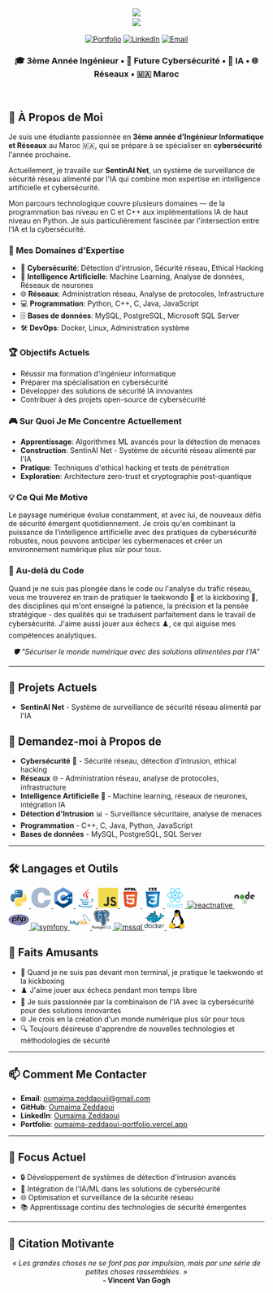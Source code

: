 <div align="center">
  <img src="https://capsule-render.vercel.app/api?type=waving&color=0:1a1a1a,30:2d2d2d,70:1e3a8a,100:1a1a1a&height=200&section=header&text=Oumaima%20Zeddaoui&fontSize=70&fontAlignY=35&animation=fadeIn&fontColor=ffffff" />
</div>

<div align="center">
  <img src="https://readme-typing-svg.herokuapp.com/?font=Fira%20Code&size=18&center=true&vCenter=true&width=800&height=70&duration=4000&lines=👋+Salut!+Je+suis+Oumaima;🎓+Étudiante+en+3ᵉ+année+d’ingénierie+informatique+et+réseaux+👩‍💻;🔐+Future+Spécialiste+en+Cybersécurité;🚀+Bienvenue+sur+mon+profil!" />
</div>


<div align="center">

[![Portfolio](https://img.shields.io/badge/🌐%20Portfolio-oumaima--zeddaoui--portfolio.vercel.app-1e3a8a?style=for-the-badge&logo=vercel&logoColor=white)](https://oumaima-zeddaoui-portfolio.vercel.app/)
[![LinkedIn](https://img.shields.io/badge/💼%20LinkedIn-Oumaima%20Zeddaoui-0077B5?style=for-the-badge&logo=linkedin&logoColor=white)](https://www.linkedin.com/in/oumaima-zeddaoui-733764321/)
[![Email](https://img.shields.io/badge/📧%20Email-Contact-D14836?style=for-the-badge&logo=gmail&logoColor=white)](mailto:oumaima.zeddaouii@gmail.com)

</div>

<h3 align="center">🎓 3ème Année Ingénieur • 🔐 Future Cybersécurité • 🤖 IA • 🌐 Réseaux • 🇲🇦 Maroc</h3>

<br/>

## 🚀 À Propos de Moi

Je suis une étudiante passionnée en **3ème année d'Ingénieur Informatique et Réseaux** au Maroc 🇲🇦, qui se prépare à se spécialiser en **cybersécurité** l'année prochaine.

Actuellement, je travaille sur **SentinAI Net**, un système de surveillance de sécurité réseau alimenté par l'IA qui combine mon expertise en intelligence artificielle et cybersécurité.

Mon parcours technologique couvre plusieurs domaines — de la programmation bas niveau en C et C++ aux implémentations IA de haut niveau en Python. Je suis particulièrement fascinée par l'intersection entre l'IA et la cybersécurité.

### 🎯 Mes Domaines d'Expertise

- 🔐 **Cybersécurité**: Détection d'intrusion, Sécurité réseau, Ethical Hacking
- 🤖 **Intelligence Artificielle**: Machine Learning, Analyse de données, Réseaux de neurones  
- 🌐 **Réseaux**: Administration réseau, Analyse de protocoles, Infrastructure
- 💻 **Programmation**: Python, C++, C, Java, JavaScript
- 🗄️ **Bases de données**: MySQL, PostgreSQL, Microsoft SQL Server
- 🛠️ **DevOps**: Docker, Linux, Administration système

### 🏆 Objectifs Actuels

- Réussir ma formation d'ingénieur informatique
- Préparer ma spécialisation en cybersécurité
- Développer des solutions de sécurité IA innovantes
- Contribuer à des projets open-source de cybersécurité

### 🎮 Sur Quoi Je Me Concentre Actuellement

- **Apprentissage**: Algorithmes ML avancés pour la détection de menaces
- **Construction**: SentinAI Net - Système de sécurité réseau alimenté par l'IA
- **Pratique**: Techniques d'ethical hacking et tests de pénétration
- **Exploration**: Architecture zero-trust et cryptographie post-quantique

### 💡 Ce Qui Me Motive

Le paysage numérique évolue constamment, et avec lui, de nouveaux défis de sécurité émergent quotidiennement. Je crois qu'en combinant la puissance de l'intelligence artificielle avec des pratiques de cybersécurité robustes, nous pouvons anticiper les cybermenaces et créer un environnement numérique plus sûr pour tous.

### 🥋 Au-delà du Code

Quand je ne suis pas plongée dans le code ou l'analyse du trafic réseau, vous me trouverez en train de pratiquer le taekwondo 🥋 et la kickboxing 🥊, des disciplines qui m'ont enseigné la patience, la précision et la pensée stratégique - des qualités qui se traduisent parfaitement dans le travail de cybersécurité. J'aime aussi jouer aux échecs ♟️, ce qui aiguise mes compétences analytiques.

<p align="center"><em>🛡️ "Sécuriser le monde numérique avec des solutions alimentées par l'IA"</em></p>

---

## 🔭 Projets Actuels

- **SentinAI Net** - Système de surveillance de sécurité réseau alimenté par l'IA

## 💬 Demandez-moi à Propos de

- **Cybersécurité** 🔐 - Sécurité réseau, détection d'intrusion, ethical hacking
- **Réseaux** 🌐 - Administration réseau, analyse de protocoles, infrastructure  
- **Intelligence Artificielle** 🤖 - Machine learning, réseaux de neurones, intégration IA
- **Détection d'Intrusion** 📊 - Surveillance sécuritaire, analyse de menaces
- **Programmation** - C++, C, Java, Python, JavaScript
- **Bases de données** - MySQL, PostgreSQL, SQL Server

---

## 🛠️ Langages et Outils

<p align="left"> 
  <a href="https://www.python.org" target="_blank" rel="noreferrer"> 
    <img src="https://raw.githubusercontent.com/devicons/devicon/master/icons/python/python-original.svg" alt="python" width="40" height="40"/> 
  </a> 
  <a href="https://www.cprogramming.com/" target="_blank" rel="noreferrer"> 
    <img src="https://raw.githubusercontent.com/devicons/devicon/master/icons/c/c-original.svg" alt="c" width="40" height="40"/> 
  </a> 
  <a href="https://www.w3schools.com/cpp/" target="_blank" rel="noreferrer"> 
    <img src="https://raw.githubusercontent.com/devicons/devicon/master/icons/cplusplus/cplusplus-original.svg" alt="cplusplus" width="40" height="40"/> 
  </a> 
  <a href="https://www.java.com" target="_blank" rel="noreferrer"> 
    <img src="https://raw.githubusercontent.com/devicons/devicon/master/icons/java/java-original.svg" alt="java" width="40" height="40"/> 
  </a> 
  <a href="https://developer.mozilla.org/en-US/docs/Web/JavaScript" target="_blank" rel="noreferrer"> 
    <img src="https://raw.githubusercontent.com/devicons/devicon/master/icons/javascript/javascript-original.svg" alt="javascript" width="40" height="40"/> 
  </a> 
  <a href="https://www.w3.org/html/" target="_blank" rel="noreferrer"> 
    <img src="https://raw.githubusercontent.com/devicons/devicon/master/icons/html5/html5-original-wordmark.svg" alt="html5" width="40" height="40"/> 
  </a> 
  <a href="https://www.w3schools.com/css/" target="_blank" rel="noreferrer"> 
    <img src="https://raw.githubusercontent.com/devicons/devicon/master/icons/css3/css3-original-wordmark.svg" alt="css3" width="40" height="40"/> 
  </a> 
  <a href="https://reactjs.org/" target="_blank" rel="noreferrer"> 
    <img src="https://raw.githubusercontent.com/devicons/devicon/master/icons/react/react-original-wordmark.svg" alt="react" width="40" height="40"/> 
  </a> 
  <a href="https://reactnative.dev/" target="_blank" rel="noreferrer"> 
    <img src="https://reactnative.dev/img/header_logo.svg" alt="reactnative" width="40" height="40"/> 
  </a> 
  <a href="https://nodejs.org" target="_blank" rel="noreferrer"> 
    <img src="https://raw.githubusercontent.com/devicons/devicon/master/icons/nodejs/nodejs-original-wordmark.svg" alt="nodejs" width="40" height="40"/> 
  </a> 
  <a href="https://www.php.net" target="_blank" rel="noreferrer"> 
    <img src="https://raw.githubusercontent.com/devicons/devicon/master/icons/php/php-original.svg" alt="php" width="40" height="40"/> 
  </a> 
  <a href="https://symfony.com" target="_blank" rel="noreferrer"> 
    <img src="https://symfony.com/logos/symfony_black_03.svg" alt="symfony" width="40" height="40"/> 
  </a> 
  <a href="https://www.mysql.com/" target="_blank" rel="noreferrer"> 
    <img src="https://raw.githubusercontent.com/devicons/devicon/master/icons/mysql/mysql-original-wordmark.svg" alt="mysql" width="40" height="40"/> 
  </a> 
  <a href="https://www.postgresql.org" target="_blank" rel="noreferrer"> 
    <img src="https://raw.githubusercontent.com/devicons/devicon/master/icons/postgresql/postgresql-original-wordmark.svg" alt="postgresql" width="40" height="40"/> 
  </a> 
  <a href="https://www.microsoft.com/en-us/sql-server" target="_blank" rel="noreferrer"> 
    <img src="https://www.svgrepo.com/show/303229/microsoft-sql-server-logo.svg" alt="mssql" width="40" height="40"/> 
  </a> 
  <a href="https://www.docker.com/" target="_blank" rel="noreferrer"> 
    <img src="https://raw.githubusercontent.com/devicons/devicon/master/icons/docker/docker-original-wordmark.svg" alt="docker" width="40" height="40"/> 
  </a> 
  <a href="https://www.linux.org/" target="_blank" rel="noreferrer"> 
    <img src="https://raw.githubusercontent.com/devicons/devicon/master/icons/linux/linux-original.svg" alt="linux" width="40" height="40"/> 
  </a> 
</p>

## 🎯 Faits Amusants

- 🥋 Quand je ne suis pas devant mon terminal, je pratique le taekwondo et la kickboxing
- ♟️ J'aime jouer aux échecs pendant mon temps libre
- 🧠 Je suis passionnée par la combinaison de l'IA avec la cybersécurité pour des solutions innovantes
- 🌐 Je crois en la création d'un monde numérique plus sûr pour tous
- 🔍 Toujours désireuse d'apprendre de nouvelles technologies et méthodologies de sécurité

---

## 📫 Comment Me Contacter

- **Email**: oumaima.zeddaouii@gmail.com
- **GitHub**: [Oumaima Zeddaoui](https://github.com/oumaimazeddaoui)
- **LinkedIn**: [Oumaima Zeddaoui](https://www.linkedin.com/in/oumaima-zeddaoui-733764321/)
- **Portfolio**: [oumaima-zeddaoui-portfolio.vercel.app](https://oumaima-zeddaoui-portfolio.vercel.app/)

---

## 🌟 Focus Actuel

- 🔒 Développement de systèmes de détection d'intrusion avancés
- 🤖 Intégration de l'IA/ML dans les solutions de cybersécurité
- 🌐 Optimisation et surveillance de la sécurité réseau
- 📚 Apprentissage continu des technologies de sécurité émergentes

---

## 💭 Citation Motivante

<div align="center">

*« Les grandes choses ne se font pas par impulsion, mais par une série de petites choses rassemblées. »*  
**- Vincent Van Gogh**

</div>


